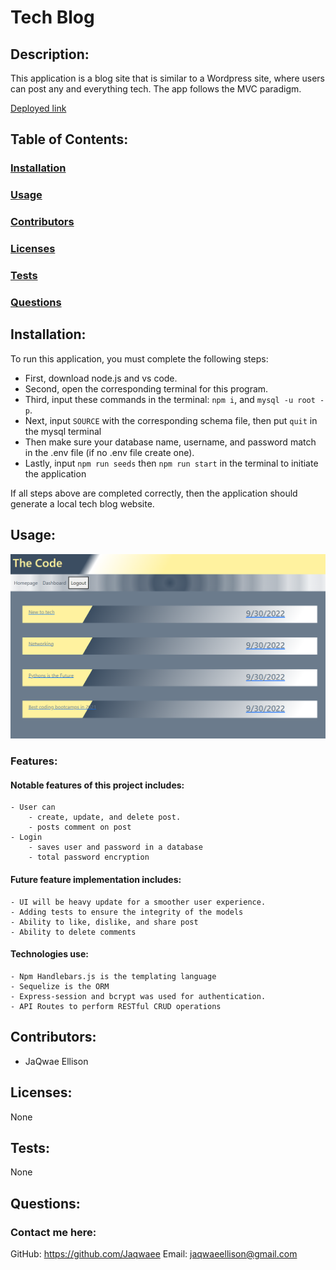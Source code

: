 # Tech Blog

## Description:
This application is a blog site that is similar to a Wordpress site, where users can post any and everything tech. The app follows the MVC paradigm.

[Deployed link](https://radiant-gorge-67933.herokuapp.com/)
## Table of Contents:
### [Installation](#installation)
### [Usage](#usage)
### [Contributors](#contributors)
### [Licenses](#licenses)
### [Tests](#tests)
### [Questions](#questions)

## Installation:
To run this application, you must complete the following steps:
  - First, download node.js and vs code.
  -  Second, open the corresponding terminal for this program.
  -  Third, input these commands in the terminal: ```npm i```, and ```mysql -u root -p```.
  - Next, input ```SOURCE``` with the corresponding schema file, then put ```quit``` in the mysql terminal
  - Then make sure your database name, username, and password match in the .env file (if no .env  file create one). 
  - Lastly, input ```npm run seeds``` then ```npm run start``` in the terminal to initiate the application
  
  If all steps above are completed correctly, then the application should generate a local tech blog website.

## Usage:
![site homepage screen shot](./images/techBlog%20Screenshot.png)

### Features:
#### Notable features of this project includes:
	- User can 
		- create, update, and delete post.
		- posts comment on post
	- Login
		- saves user and password in a database
		- total password encryption

	
#### Future feature implementation includes:

	- UI will be heavy update for a smoother user experience.
	- Adding tests to ensure the integrity of the models
	- Ability to like, dislike, and share post
	- Ability to delete comments

#### Technologies use:
    - Npm Handlebars.js is the templating language
    - Sequelize is the ORM
    - Express-session and bcrypt was used for authentication. 
    - API Routes to perform RESTful CRUD operations


## Contributors:
- JaQwae Ellison

## Licenses:
None

## Tests:
None 

## Questions:
### Contact me here:
GitHub: https://github.com/Jaqwaee
Email: jaqwaeellison@gmail.com